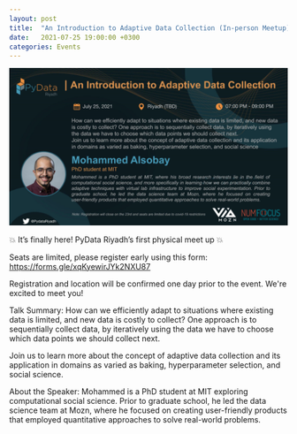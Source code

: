 ```yaml
---
layout: post
title:  "An Introduction to Adaptive Data Collection (In-person Meetup)"
date:   2021-07-25 19:00:00 +0300
categories: Events
---
```



<img src="/assets/images/Pydata Mohammed.PNG" alt="meetup" >

<p>
💥 It’s finally here! PyData Riyadh’s first physical meet up 💥

Seats are limited, please register early using this form: https://forms.gle/xqKyewirJYk2NXU87

Registration and location will be confirmed one day prior to the event. We're excited to meet you!

Talk Summary:
How can we efficiently adapt to situations where existing data is limited, and new data is costly to collect?
One approach is to sequentially collect data, by iteratively using the data we have to choose which data points we should collect next.

Join us to learn more about the concept of adaptive data collection
and its application in domains as varied as baking, hyperparameter selection, and social science.

About the Speaker:
Mohammed is a PhD student at MIT exploring computational social science. Prior to graduate school, he led the data science team at Mozn, where he focused on
creating user-friendly products that employed quantitative approaches to solve real-world problems.
</p>
